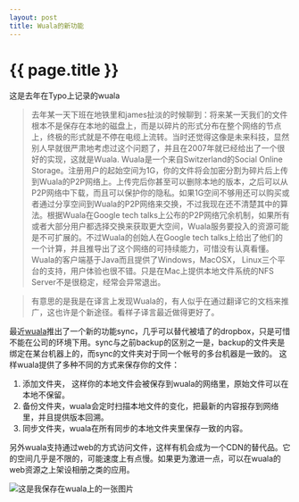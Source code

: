 ```yaml
---
layout: post
title: Wuala的新功能
---
```


{{ page.title }}
===============


这是去年在Typo上记录的wuala
>去年某一天下班在地铁里和james扯淡的时候聊到：将来某一天我们的文件根本不是保存在本地的磁盘上，而是以碎片的形式分布在整个网络的节点上，终极的形式就是不停在电缆上流转。当时还觉得这像是未来科技，显然别人早就很严肃地考虑过这个问题了，并且在2007年就已经给出了一个很好的实现，这就是Wuala.
>Wuala是一个来自Switzerland的Social Online Storage。注册用户的起始空间为1G，你的文件将会加密分割为碎片后上传到Wuala的P2P网络上。上传完后你甚至可以删除本地的版本，之后可以从P2P网络中下载，而且可以保护你的隐私。如果1G空间不够用还可以购买或者通过分享空间到Wuala的P2P网络来交换，不过我现在还不清楚其中的算法。根据Wuala在Google tech talks上公布的P2P网络冗余机制，如果所有或者大部分用户都选择交换来获取更大空间，Wuala服务要投入的资源可能是不可扩展的。不过Wuala的创始人在Google tech talks上给出了他们的一个计算，并且推导出了这个网络的可持续能力，可惜没有认真看懂。
>Wuala的客户端基于Java而且提供了Windows，MacOSX， Linux三个平台的支持，用户体验也很不错。只是在Mac上提供本地文件系统的NFS Server不是很稳定，经常会异常退出。

>有意思的是我是在译言上发现Wuala的，有人似乎在通过翻译它的文档来推广，这也许是个新途径。看样子译言最近做得更好了。

最近[wuala]推出了一个新的功能sync，几乎可以替代被墙了的dropbox，只是可惜不能在公司的环境下用。sync与之前backup的区别之一是，backup的文件夹是绑定在某台机器上的，而sync的文件夹对于同一个帐号的多台机器是一致的。
这样wuala提供了多种不同的方式来保存你的文件：
1. 添加文件夹， 这样你的本地文件会被保存到wuala的网络里，原始文件可以在本地不保留。
2. 备份文件夹，wuala会定时扫描本地文件的变化，把最新的内容报存到网络里，并且提供版本回溯。
3. 同步文件夹，wuala在所有同步的本地文件夹里保存一致的内容。

另外wuala支持通过web的方式访问文件，这样有机会成为一个CDN的替代品。它的空间几乎是不限的，可能速度上有点慢。如果更为激进一点，可以在wuala的web资源之上架设相册之类的应用。

[wuala]: http://www.wuala.com
![这是我保存在wuala上的一张图片](http://www.wuala.com/api/preview/tdsparrow/public_sync/images/2010-08-26/wuala.png   "这是我保存在wuala上的一张图片")

